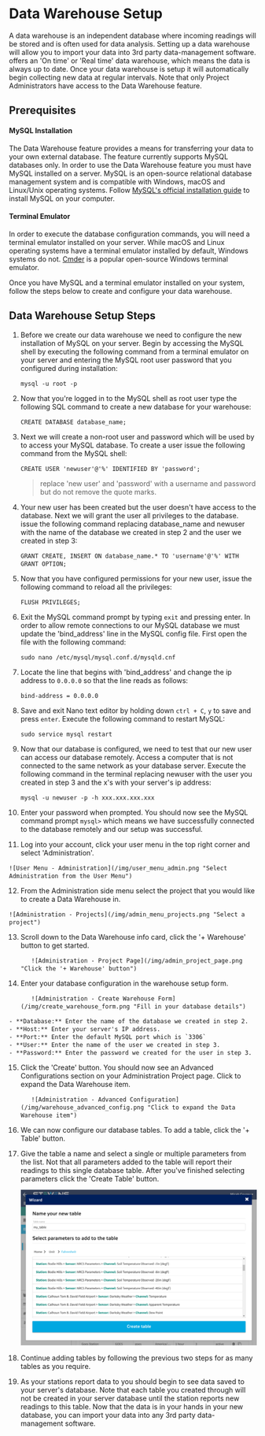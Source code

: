 # Data Warehouse Setup

A data warehouse is an independent database where incoming readings will be stored and is often used for data analysis. Setting up a data warehouse will allow you to import your data into 3rd party data-management software. <span class="app-name"></span> offers an 'On time' or 'Real time' data warehouse, which means the data is always up to date. Once your data warehouse is setup it will automatically begin collecting new data at regular intervals. Note that only Project Administrators have access to the Data Warehouse feature.

## Prerequisites

#### MySQL Installation

The Data Warehouse feature provides a means for transferring your data to your own external database. The feature currently supports MySQL databases only. In order to use the Data Warehouse feature you must have MySQL installed on a server. MySQL is an open-source relational database management system and is compatible with Windows, macOS and Linux/Unix operating systems. Follow <a href="https://dev.mysql.com/doc/refman/5.7/en/installing.html" target="_blank">MySQL's official installation guide</a> to install MySQL on your computer. 

#### Terminal Emulator

In order to execute the database configuration commands, you will need a terminal emulator installed on your server. While macOS and Linux operating systems have a terminal emulator installed by default, Windows systems do not. <a href="https://dev.mysql.com/doc/refman/5.7/en/installing.html" target="_blank">Cmder</a> is a popular open-source Windows terminal emulator. 

Once you have MySQL and a terminal emulator installed on your system, follow the steps below to create and configure your data warehouse.


## Data Warehouse Setup Steps

1.  Before we create our data warehouse we need to configure the new installation of MySQL on your server. Begin by accessing the MySQL shell by executing the following command from a terminal emulator on your server and entering the MySQL root user password that you configured during installation:

        mysql -u root -p
  
2.  Now that you're logged in to the MySQL shell as root user type the following SQL command to create a new database for your warehouse:

        CREATE DATABASE database_name;

3.  Next we will create a non-root user and password which will be used by <span class="app-name"></span> to access your MySQL database. To create a user issue the following command from the MySQL shell:

        CREATE USER 'newuser'@'%' IDENTIFIED BY 'password';

    > replace 'new user' and 'password' with a username and password but do not remove the quote marks.

4.  Your new user has been created but the user doesn't have access to the database. Next we will grant the user all privileges to the database. issue the following command replacing database_name and newuser with the name of the database we created in step 2 and the user we created in step 3:

        GRANT CREATE, INSERT ON database_name.* TO 'username'@'%' WITH GRANT OPTION;

5.  Now that you have configured permissions for your new user, issue the following command to reload all the privileges:

        FLUSH PRIVILEGES;

6.  Exit the MySQL command prompt by typing `exit` and pressing enter. In order to allow remote connections to our MySQL database we must update the 'bind_address' line in the MySQL config file. First open the file with the following command:

        sudo nano /etc/mysql/mysql.conf.d/mysqld.cnf

7.  Locate the line that begins with 'bind_address' and change the ip address to `0.0.0.0` so that the line reads as follows:

        bind-address = 0.0.0.0

8.  Save and exit Nano text editor by holding down `ctrl + C`, `y` to save and press `enter`. Execute the following command to restart MySQL:

        sudo service mysql restart

9.  Now that our database is configured, we need to test that our new user can access our database remotely. Access a computer that is not connected to the same network as your database server. Execute the following command in the terminal replacing newuser with the user you created in step 3 and the x's with your server's ip address:

        mysql -u newuser -p -h xxx.xxx.xxx.xxx

10.  Enter your password when prompted. You should now see the MySQL command prompt `mysql>` which means we have successfully connected to the database remotely and our setup was successful.

11.  Log into your <span class="app-name"></span> account, click your user menu in the top right corner and select 'Administration'.
    
    ![User Menu - Administration](/img/user_menu_admin.png "Select Administration from the User Menu")

12.  From the Administration side menu select the project that you would like to create a Data Warehouse in.

    ![Administration - Projects](/img/admin_menu_projects.png "Select a project")

13.  Scroll down to the Data Warehouse info card, click the '+ Warehouse' button to get started.

            ![Administration - Project Page](/img/admin_project_page.png "Click the '+ Warehouse' button")

14.  Enter your database configuration in the warehouse setup form.

            ![Administration - Create Warehouse Form](/img/create_warehouse_form.png "Fill in your database details") 

    - **Database:** Enter the name of the database we created in step 2.
    - **Host:** Enter your server's IP address.
    - **Port:** Enter the default MySQL port which is `3306`
    - **User:** Enter the name of the user we created in step 3.
    - **Password:** Enter the password we created for the user in step 3.

15.  Click the 'Create' button. You should now see an Advanced Configurations section on your Administration Project page. Click to expand the Data Warehouse item.

            ![Administration - Advanced Configuration](/img/warehouse_advanced_config.png "Click to expand the Data Warehouse item") 

16. We can now configure our database tables. To add a table, click the '+ Table' button.

17. Give the table a name and select a single or multiple parameters from the list. Not that all parameters added to the table will report their readings to this single database table. After you've finished selecting parameters click the 'Create Table' button.

    ![Create Warehouse Table Form](/img/create_warehouse_table.png "Configure your warehouse table")

18. Continue adding tables by following the previous two steps for as many tables as you require.

19. As your stations report data to <span class="app-name"></span> you should begin to see data saved to your server's database. Note that each table you created through <span class="app-name"></span> will not be created in your server database until the station reports new readings to this table. Now that the data is in your hands in your new database, you can import your data into any 3rd party data-management software.
  
